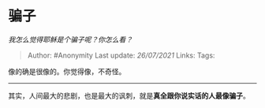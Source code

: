 # 骗子
*我怎么觉得耶稣是个骗子呢？你怎么看？*

> Author: #Anonymity 
Last update: *26/07/2021* 
Links:
Tags:  

像的确是很像的。你觉得像，不奇怪。

---

其实，人间最大的悲剧，也是最大的讽刺，就是**真全跟你说实话的人最像骗子**。